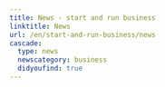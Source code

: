 ```yaml
---
title: News - start and run business
linktitle: News
url: /en/start-and-run-business/news
cascade:
  type: news
  newscategory: business
  didyoufind: true
---
```


